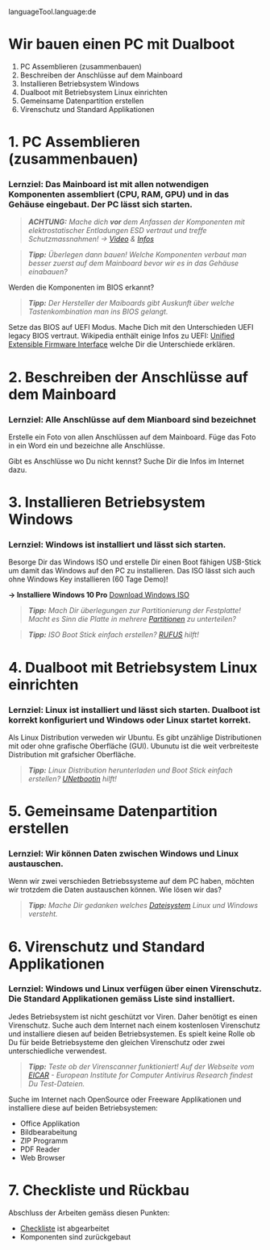 languageTool.language:de


# Wir bauen einen PC mit Dualboot
1. PC Assemblieren (zusammenbauen)
2. Beschreiben der Anschlüsse auf dem Mainboard
3. Installieren Betriebsystem Windows
4. Dualboot mit Betriebsystem Linux einrichten
5. Gemeinsame Datenpartition erstellen
6. Virenschutz und Standard Applikationen

# 1. PC Assemblieren (zusammenbauen)
### Lernziel: Das Mainboard ist mit allen notwendigen Komponenten assembliert (CPU, RAM, GPU) und in das Gehäuse eingebaut. Der PC lässt sich starten.

> ***ACHTUNG:** Mache dich __vor__ dem Anfassen der Komponenten mit elektrostatischer Entladungen ESD vertraut und treffe Schutzmassnahmen!
-> [Video](https://www.youtube.com/watch?v=kwrfjVrIn50) & [Infos](https://www.bimos.com/B/ch-de/news/3009/die-wichtigsten-esd-schutzmassnahmen-fuer-eine-stoerungsfreie-arbeit)* 

> ***Tipp:** Überlegen dann bauen! Welche Komponenten verbaut man besser zuerst auf dem Mainboard bevor wir es in das Gehäuse einabauen?* 

Werden die Komponenten im BIOS erkannt?

> ***Tipp:** Der Hersteller der Maiboards gibt Auskunft über welche Tastenkombination man ins BIOS gelangt.*

Setze das BIOS auf UEFI Modus. Mache Dich mit den Unterschieden UEFI legacy BIOS vertraut. Wikipedia enthält einige Infos zu UEFI: [Unified Extensible Firmware Interface](https://de.wikipedia.org/wiki/Unified_Extensible_Firmware_Interface) welche Dir die Unterschiede erklären.

# 2. Beschreiben der Anschlüsse auf dem Mainboard
### Lernziel: Alle Anschlüsse auf dem Mianboard sind bezeichnet

Erstelle ein Foto von allen Anschlüssen auf dem Mainboard. Füge das Foto in ein Word ein und bezeichne alle Anschlüsse.

Gibt es Anschlüsse wo Du nicht kennst? Suche Dir die Infos im Internet dazu.

# 3. Installieren Betriebsystem Windows
### Lernziel: Windows ist installiert und lässt sich starten.

Besorge Dir das Windows ISO und erstelle Dir einen Boot fähigen USB-Stick um damit das Windows auf den PC zu installieren. Das ISO lässt sich auch ohne Windows Key installieren (60 Tage Demo)!

**-> Installiere Windows 10 Pro** [Download Windows ISO](https://cloud.ict-bz.ch/index.php/s/GGnQzQr4c2G6FFl)

> ***Tipp:** Mach Dir überlegungen zur Partitionierung der Festplatte! Macht es Sinn die Platte in mehrere [Partitionen](https://de.wikipedia.org/wiki/Partition_(Datentr%C3%A4ger)) zu unterteilen?*

> ***Tipp:** ISO Boot Stick einfach erstellen? [RUFUS](https://rufus.ie/) hilft!*

# 4. Dualboot mit Betriebsystem Linux einrichten
### Lernziel: Linux ist installiert und lässt sich starten. Dualboot ist korrekt konfiguriert und Windows oder Linux startet korrekt.

Als Linux Distribution verweden wir Ubuntu. Es gibt unzählige Distributionen mit oder ohne grafische Oberfläche (GUI). Ubunutu ist die weit verbreiteste Distribution mit grafsicher Oberfläche.

> ***Tipp:** Linux Distribution herunterladen und Boot Stick einfach erstellen? [UNetbootin](https://unetbootin.github.io/) hilft!*

# 5. Gemeinsame Datenpartition erstellen
### Lernziel: Wir können Daten zwischen Windows und Linux austauschen.

Wenn wir zwei verschieden Betriebssysteme auf dem PC haben, möchten wir trotzdem die Daten austauschen können. Wie lösen wir das?

> ***Tipp:** Mache Dir gedanken welches [Dateisystem](https://de.wikipedia.org/wiki/Dateisystem) Linux und Windows versteht.*


# 6. Virenschutz und Standard Applikationen

### Lernziel: Windows und Linux verfügen über einen Virenschutz. Die Standard Applikationen gemäss Liste sind installiert.

Jedes Betriebsystem ist nicht geschützt vor Viren. Daher benötigt es einen Virenschutz. Suche auch dem Internet nach einem kostenlosen Virenschutz und installiere diesen auf beiden Betriebsystemen. Es spielt keine Rolle ob Du für beide Betriebsysteme den gleichen Virenschutz oder zwei unterschiedliche verwendest.

> ***Tipp:** Teste ob der Virenscanner funktioniert! Auf der Webseite vom [EICAR](https://www.eicar.org/) - European Institute for Computer Antivirus Research findest Du Test-Dateien.*

Suche im Internet nach OpenSource oder Freeware Applikationen und installiere diese auf beiden Betriebsystemen:

- Office Applikation
- Bildbearabeitung
- ZIP Programm
- PDF Reader
- Web Browser

# 7. Checkliste und Rückbau

Abschluss der Arbeiten gemäss diesen Punkten:
- [Checkliste](https://cloud.ict-bz.ch/index.php/s/vrHwacMdcUX2820) ist abgearbeitet
- Komponenten sind zurückgebaut



